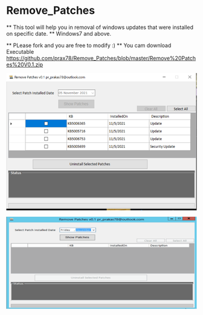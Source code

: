 # Remove_Patches

** This tool will help you in removal of windows updates that were installed on specific date.
** Windows7 and above.

** PLease fork and you are free to modify :) 
** You cam download Executable https://github.com/prax78/Remove_Patches/blob/master/Remove%20Patches%20V0.1.zip

      
      
 ![alt text](https://github.com/prax78/Remove_Patches/blob/master/remove_pataches1.PNG)
 
 ![alt text](https://github.com/prax78/Remove_Patches/blob/master/Remove_Patches.gif)

